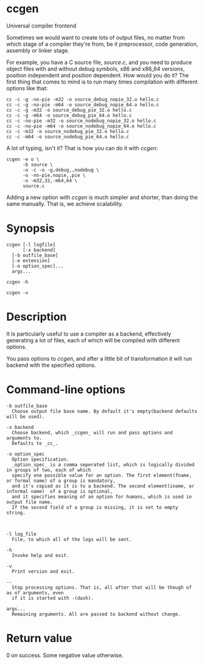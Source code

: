 # ccgen
Universal compiler frontend

Sometimes we would want to create lots of output files, no matter from which stage of a compiler they're from, be it preprocessor, code generation, assembly or linker stage.

For example, you have a C source file, _source.c_, and you need to produce object files with and without debug symbols, x86 and x86_64 versions, position independent and position dependent. How would you do it? The first thing that comes to mind is to run many times compilation with different options like that:
    
    cc -c -g -no-pie -m32 -o source_debug_nopie_32.o hello.c
    cc -c -g -no-pie -m64 -o source_debug_nopie_64.o hello.c
    cc -c -g -m32 -o source_debug_pie_32.o hello.c
    cc -c -g -m64 -o source_debug_pie_64.o hello.c
    cc -c -no-pie -m32 -o source_nodebug_nopie_32.o hello.c
    cc -c -no-pie -m64 -o source_nodebug_nopie_64.o hello.c
    cc -c -m32 -o source_nodebug_pie_32.o hello.c
    cc -c -m64 -o source_nodebug_pie_64.o hello.c

A lot of typing, isn't it?
That is how you can do it with _ccgen_:

    ccgen -e o \
          -b source \
          -o -c -o -g,debug,,nodebug \
          -o -no-pie,nopie,,pie \
          -o -m32,32,-m64,64 \
          source.c

Adding a new option with _ccgen_ is much simpler and shorter, than doing the same manually.
That is, we achieve scalability.

# Synopsis
    ccgen [-l logfile]
          [-x backend]
	  [-b outfile_base]
	  [-e extension]
	  [-o option_spec]...
	  args...

    ccgen -h

    ccgen -v

# Description

  It is particularly useful to use a compiler as a backend,
  effectively generating a lot of files, each of which will be compiled with different options.

  You pass options to _ccgen_, and after a little bit of transformation it will
  run backend with the specified options.

# Command-line options
    -b outfile_base
      Choose output file base name. By default it's empty(backend defaults will be used).

    -x backend
      Choose backend, which _ccgen_ will run and pass options and arguments to.
      Defaults to _cc_.

    -o option_spec
      Option specification. 
      _option_spec_ is a comma seperated list, which is logically divided in groups of two, each of which
      specify one possible value for an option. The first element(fname, or formal name) of a group is mandatory,
      and it's copied as it is to a backend. The second element(iname, or informal name)  of a group is optional,
      and it specifies meaning of an option for humans, which is used in output file name.
      If the second field of a group is missing, it is set to empty string.

 
 
    -l log_file
      File, to which all of the logs will be sent.

    -h
      Invoke help and exit.

    -v
      Print version and exit.

    -- 
      Stop processing options. That is, all after that will be though of as of arguments, even
      if it is started with -(dash).

    args... 
      Remaining arguments. All are passed to backend without change.

# Return value
  0 on success. Some negative value otherwise.
